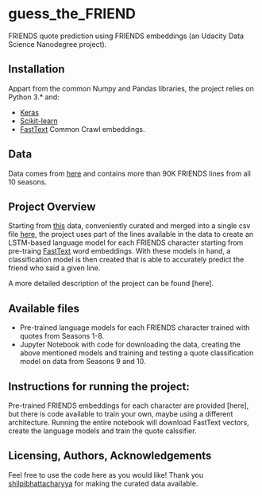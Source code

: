 # guess_the_FRIEND
FRIENDS quote prediction using FRIENDS embeddings (an Udacity Data Science Nanodegree project).

## Installation

Appart from the common Numpy and Pandas libraries, the project relies on Python 3.* and:
- [Keras](https://keras.io/)
- [Scikit-learn](https://scikit-learn.org/stable/)
- [FastText](https://fasttext.cc/docs/en/english-vectors.html) Common Crawl embeddings.

## Data

Data comes from [here](https://github.com/shilpibhattacharyya/Friends_Analysis/blob/master/friends_dataset.csv) and contains more than 90K FRIENDS lines from all 10 seasons.

## Project Overview

Starting from [this](https://fangj.github.io/friends/) data, conveniently curated and merged into a single csv file [here](https://github.com/shilpibhattacharyya/Friends_Analysis/blob/master/friends_dataset.csv), the project uses part of the lines available in the data to create an LSTM-based language model for each FRIENDS character starting from pre-traing [FastText](https://fasttext.cc/docs/en/english-vectors.html) word embeddings. With these models in hand, a classification model is then created that is able to accurately predict the friend who said a given line.

A more detailed description of the project can be found [here].

## Available files

- Pre-trained language models for each FRIENDS character trained with quotes from Seasons 1-8.
- Jupyter Notebook with code for downloading the data, creating the above mentioned models and training and testing a quote classification model on data from Seasons 9 and 10.

## Instructions for running the project:

Pre-trained FRIENDS embeddings for each character are provided [here], but there is code available to train your own, maybe using a different architecture. Running the entire notebook will download FastText vectors, create the language models and train the quote calssifier.

## Licensing, Authors, Acknowledgements
Feel free to use the code here as you would like!
Thank you [shilpibhattacharyya](https://github.com/shilpibhattacharyya/Friends_Analysis) for making the curated data available.
